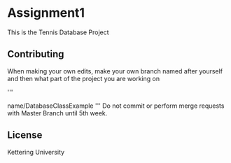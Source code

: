 # Assignment1
This is the Tennis Database Project

## Contributing

When making your own edits, make your own branch named after yourself and then what part of the project you are working on

'''

name/DatabaseClassExample
'''
Do not commit or perform merge requests with Master Branch until 5th week. 

## License

Kettering University






